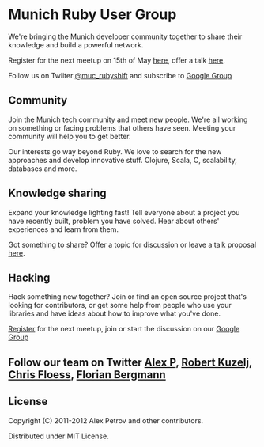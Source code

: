 # Munich Ruby User Group

We're bringing the Munich developer community together to share their knowledge and build a powerful network.

Register for the next meetup on 15th of May [here](http://munichrug.wufoo.com/forms/z7x3x5/), offer a talk [here](https://github.com/munichrubyshift/munichrubyshift.github.com/wiki/Talk-Proposals).

Follow us on Twiiter [@muc_rubyshift](https://twitter.com/muc_rubyshift) and subscribe to [Google Group](https://groups.google.com/group/rubyshift-muenchen)

## Community

Join the Munich tech community and meet new people. We're all working on something or facing problems that others have seen. Meeting your community will help you to get better.

Our interests go way beyond Ruby. We love to search for the new approaches and develop innovative stuff. Clojure, Scala, C, scalability, databases and more.

## Knowledge sharing

Expand your knowledge lighting fast! Tell everyone about a project you have recently built, problem you have solved. Hear about others' experiences and learn from them.

Got something to share? Offer a topic for discussion or leave a talk proposal [here](https://github.com/munichrubyshift/munichrubyshift.github.com/wiki/Talk-Proposals).

## Hacking

Hack something new together? Join or find an open source project that's looking for contributors, or get some help from people who use your libraries and have ideas about how to improve what you've done.

[Register](http://munichrug.wufoo.com/forms/z7x3x5/) for the next meetup, join or start the discussion on our [Google Group](https://groups.google.com/group/rubyshift-muenchen)

## Follow our team on Twitter [Alex P](http://twitter.com/ifesdjeen), [Robert Kuzelj](https://twitter.com/kuzrob), [Chris Floess](https://twitter.com/flooose), [Florian Bergmann](https://twitter.com/flobby)

## License

Copyright (C) 2011-2012 Alex Petrov and other contributors.

Distributed under MIT License.
